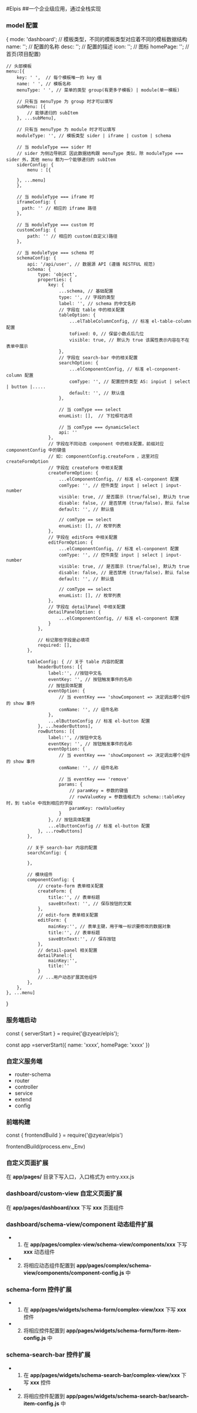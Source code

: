 #Elpis
##一个企业级应用，通过全栈实现

### model 配置
{
    mode: 'dashboard'; // 模板类型，不同的模板类型对应着不同的模板数据结构
    name: ''; // 配置的名称
    desc: ''; // 配置的描述
    icon: ''; // 图标
    homePage: ''; //首页(项目配置)

    // 头部模板
    menu:[{
        key: ' ',  // 每个模板唯一的 key 值 
        name: ' ', // 模板名称
        menuType: ' ', // 菜单的类型 group(有更多子模板) | module(单一模板)
        
        // 只有当 menuType 为 group 时才可以填写
        subMenu: [{
            // 能够递归的 subItem
        }, ...subMenu],

        // 只有当 menuType 为 module 时才可以填写
        moduleType: '', // 模板类型 sider | iframe | custom | schema
        
        // 当 moduleType === sider 时
        // sider 为侧边导航区 因此数据结构跟 menuType 类似，除 moduleType === sider 外，其他 menu 都为一个能够递归的 subItem
        siderConfig: {
            menu : [{

        }, ...menu]
        },

        // 当 moduleType === iframe 时
        iframeConfig: {
          path: '' // 相应的 iframe 路径  
        },

        // 当 moduleType === custom 时
        customConfig: {
            path: '' // 相应的 custom(自定义)路径
        },

        // 当 moduleType === schema 时
        schemaConfig: {
            api: '/api/user', // 数据源 API (遵循 RESTFUL 规范)
            schema: {
                type: 'object', 
                properties: {
                    key: {
                        ...schema, // 基础配置
                        type: '', // 字段的类型
                        label: '', // schema 的中文名称
                        // 字段在 table 中的相关配置
                        tableOption: {
                            ...elTableColumnConfig, // 标准 el-table-column 配置
                            toFixed: 0, // 保留小数点后几位
                            visible: true, // 默认为 true 该属性表示内容在不在表单中展示
                        },
                        // 字段在 search-bar 中的相关配置
                        searchOption: {
                            ...elComponentConfig, // 标准 el-conponent-column 配置
                            comType: '', // 配置控件类型 AS: inpiut | select | button |.....
                            default: '', // 默认值
                        },

                        // 当 comType === select
                        enumList: [],  // 下拉框可选项

                        // 当 comType === dynamicSelect
                        api: ''
                    },
                    // 字段在不同动态 component 中的相关配置，前缀对应 componentConfig 中的键值
                    // 如: componentConfig.createForm ，这里对应 createFormOption
                    // 字段在 createForm 中相关配置
                    createFormOption: {
                        ...elComponentConfig, // 标准 el-conponent 配置
                        comType: '', // 控件类型 input | select | input-number
                        visible: true, // 是否展示 (true/false), 默认为 true
                        disable: false, // 是否禁用 (true/false)，默认 false
                        default: '', // 默认值

                        // comType == select
                        enumList: [], // 枚举列表
                    },
                    // 字段在 editForm 中相关配置
                    editFormOption: {
                        ...elComponentConfig, // 标准 el-conponent 配置
                        comType: '', // 控件类型 input | select | input-number
                        visible: true, // 是否展示 (true/false), 默认为 true
                        disable: false, // 是否禁用 (true/false)，默认 false
                        default: '', // 默认值

                        // comType == select
                        enumList: [], // 枚举列表
                    },
                    // 字段在 detailPanel 中相关配置
                    detailPanelOption: {
                        ...elComponentConfig, // 标准 el-conponent 配置
                    }
                },

                // 标记那些字段是必填项
                required: [],
            },

            tableConfig: { // 关于 table 内容的配置
                headerButtons: [{
                    label:'', //按钮中文名
                    eventKey: '', // 按钮触发事件的名称
                    // 按钮具体配置
                    eventOption: {
                        // 当 eventKey === 'showComponent => 决定调出哪个组件的 show 事件
                        comName: '', // 组件名称
                    }, 
                    ...elButtonConfig // 标准 el-button 配置
                }, ...headerButtons],
                rowButtons: [{
                    label:'', //按钮中文名
                    eventKey: '', // 按钮触发事件的名称
                    eventOption: {
                        // 当 eventKey === 'showComponent => 决定调出哪个组件的 show 事件
                        comName: '', // 组件名称

                        // 当 eventKey === 'remove'
                        params: {
                            // paramKey = 参数的键值
                            // rowValueKey = 参数值格式为 schema::tableKey 时，到 table 中找到相应的字段
                            paramKey: rowValueKey 
                        }
                    }, // 按钮具体配置
                    ...elButtonConfig // 标准 el-button 配置
                }, ...rowButtons]
            },
            
            // 关于 search-bar 内容的配置
            searchConfig: { 
                
            },

            // 模块组件
            componentConfig: { 
                // create-form 表单相关配置
                createForm: {
                    title:'', // 表单标题
                    saveBtnText: '', // 保存按钮的文案
                },
                // edit-form 表单相关配置
                editForm: {
                    mainKey:'', // 表单主键，用于唯一标识要修改的数据对象
                    title:'', // 表单标题
                    saveBtnText:'', // 保存按钮
                },
                // detail-panel 相关配置
                detailPanel:{
                    mainKey:'',
                    title:''
                }
                // ...用户动态扩展其他组件
            },
        },
    }, ...menu]
}

### 服务端启动
const {
    serverStart
} = require('@zyear/elpis');

const app =serverStart({
    name: 'xxxx',
    homePage: 'xxxx'
})

### 自定义服务端
- router-schema
- router
- controller
- service
- extend
- config

### 前端构建
const { frontendBuild } = require('@zyear/elpis')

frontendBuild(process.env._Env)

### 自定义页面扩展
在 **app/pages/**  目录下写入口，入口格式为 entry.xxx.js

### dashboard/custom-view 自定义页面扩展
在 **app/pages/dashboard/xxx** 下写 **xxx** 页面组件

### dashboard/schema-view/component 动态组件扩展
- 1. 在 **app/pages/complex-view/schema-view/components/xxx** 下写 **xxx** 动态组件
- 2. 将相应动态组件配置到 **app/pages/complex/schema-view/components/component-config.js** 中

### schema-form 控件扩展
- 1. 在 **app/pages/widgets/schema-form/complex-view/xxx** 下写 **xxx** 控件
- 2. 将相应控件配置到 **app/pages/widgets/schema-form/form-item-config.js** 中

### schema-search-bar 控件扩展
- 1. 在 **app/pages/widgets/schema-search-bar/complex-view/xxx** 下写 **xxx** 控件
- 2. 将相应控件配置到 **app/pages/widgets/schema-search-bar/search-item-config.js** 中